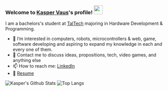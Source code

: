 <h3>
  Welcome to <a href="https://adaresa.github.io/">Kasper Vaus</a>'s profile!
  <img src="https://media.giphy.com/media/hvRJCLFzcasrR4ia7z/giphy.gif" width="28">
</h3>

I am a bachelors's student at [TalTech](https://taltech.ee/) majoring in Hardware Development & Programming. 

- 🔭 I’m interested in computers, robots, microcontrollers & web, game, software developing and aspiring to expand my knowledge in each and every one of them.
- 💬 Contact me to discuss ideas, propositions, tech, video games, and anything else
- 📫 How to reach me: [LinkedIn](www.linkedin.com/in/kasper-vaus)
- 📝 [Resume](https://adaresa.github.io/media/Kasper_Vaus.pdf)

![Kasper's Github Stats](https://github-readme-stats.vercel.app/api?username=adaresa&count_private=true&show_icons=true&include_all_commits=true)
![Top Langs](https://github-readme-stats.vercel.app/api/top-langs/?username=adaresa&hide=TeX&layout=compact)
